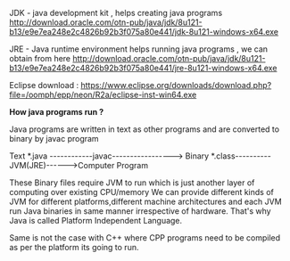 JDK - java development kit , helps creating java programs
http://download.oracle.com/otn-pub/java/jdk/8u121-b13/e9e7ea248e2c4826b92b3f075a80e441/jdk-8u121-windows-x64.exe

JRE - Java runtime environment helps running java programs , we can obtain from here
http://download.oracle.com/otn-pub/java/jdk/8u121-b13/e9e7ea248e2c4826b92b3f075a80e441/jre-8u121-windows-x64.exe

Eclipse download : https://www.eclipse.org/downloads/download.php?file=/oomph/epp/neon/R2a/eclipse-inst-win64.exe

**How java programs run ?**

Java programs are written in text as other programs and are converted to binary by javac program

Text *.java ------------javac-----------------> Binary *.class----------JVM(JRE)------>Computer Program
  

These Binary files require JVM to run which is just another layer of computing over existing CPU/memory
We can provide different kinds of JVM for different platforms,different machine architectures and each JVM run Java binaries in same manner irrespective of hardware.
That's why Java is called Platform Independent Language.

Same is not the case with C++ where CPP programs need to be compiled as per the platform its going to run.

